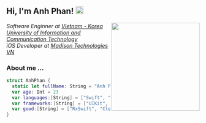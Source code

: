 <!-- Add banner here -->
<h2> Hi, I'm Anh Phan! <img src="https://i.stack.imgur.com/kOnzy.gif)" width="20"></h2>
<img align='right' src="https://i.giphy.com/media/mTPjPA6SSXgTsnZ1Dh/200w.webp" width="230">
<p>
  <em>Software Enginner at <a href="https://vku.udn.vn/">Vietnam - Korea University of Information and Communication Technology</a>
  </em><br>
  <em>iOS Developer at <a href="">Madison Technologies VN</a>
  </em>
</p>

### About me ...  

```swift
struct AnhPhan {
  static let fullName: String = "Anh Phan Ngoc Viet"
  var age: Int = 23
  var languages:[String] = ["Swift", "Dart", "Javascript", "PHP"]
  var frameworks:[String] = ["UIKit", "SwiftUI", "RxSwift", "Flutter"]
  var good:[String] = ["RxSwift", "Clean architecture", "Design pattern"]
}
```
